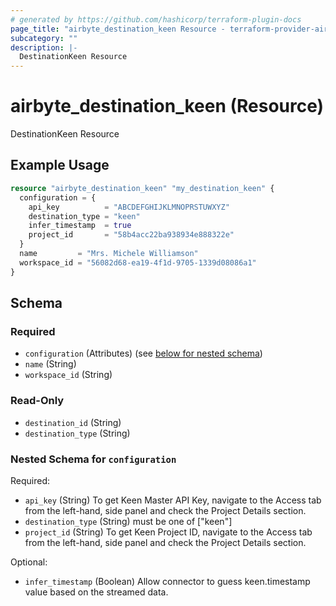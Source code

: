 ```yaml
---
# generated by https://github.com/hashicorp/terraform-plugin-docs
page_title: "airbyte_destination_keen Resource - terraform-provider-airbyte"
subcategory: ""
description: |-
  DestinationKeen Resource
---
```


# airbyte_destination_keen (Resource)

DestinationKeen Resource

## Example Usage

```terraform
resource "airbyte_destination_keen" "my_destination_keen" {
  configuration = {
    api_key          = "ABCDEFGHIJKLMNOPRSTUWXYZ"
    destination_type = "keen"
    infer_timestamp  = true
    project_id       = "58b4acc22ba938934e888322e"
  }
  name         = "Mrs. Michele Williamson"
  workspace_id = "56082d68-ea19-4f1d-9705-1339d08086a1"
}
```

<!-- schema generated by tfplugindocs -->
## Schema

### Required

- `configuration` (Attributes) (see [below for nested schema](#nestedatt--configuration))
- `name` (String)
- `workspace_id` (String)

### Read-Only

- `destination_id` (String)
- `destination_type` (String)

<a id="nestedatt--configuration"></a>
### Nested Schema for `configuration`

Required:

- `api_key` (String) To get Keen Master API Key, navigate to the Access tab from the left-hand, side panel and check the Project Details section.
- `destination_type` (String) must be one of ["keen"]
- `project_id` (String) To get Keen Project ID, navigate to the Access tab from the left-hand, side panel and check the Project Details section.

Optional:

- `infer_timestamp` (Boolean) Allow connector to guess keen.timestamp value based on the streamed data.


